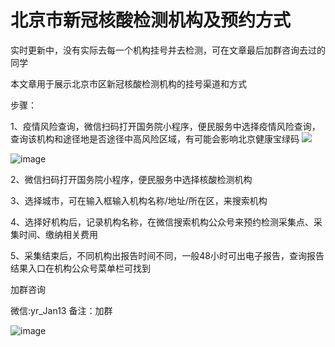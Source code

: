 # 北京市新冠核酸检测机构及预约方式

实时更新中，没有实际去每一个机构挂号并去检测，可在文章最后加群咨询去过的同学

本文章用于展示北京市区新冠核酸检测机构的挂号渠道和方式

步骤：

1、疫情风险查询，微信扫码打开国务院小程序，便民服务中选择疫情风险查询，查询该机构和途径地是否途径中高风险区域，有可能会影响北京健康宝绿码
<img src="https://yj-zhu.github.io/Nucleic-acid-testing/image/WechatIMG3.jpeg"/>

![image](https://github.com/yj-zhu/Nucleic-acid-testing/blob/master/image/WechatIMG3.jpeg)

2、微信扫码打开国务院小程序，便民服务中选择核酸检测机构

3、选择城市，可在输入框输入机构名称/地址/所在区，来搜索机构

4、选择好机构后，记录机构名称，在微信搜索机构公众号来预约检测采集点、采集时间、缴纳相关费用

5、采集结束后，不同机构出报告时间不同，一般48小时可出电子报告，查询报告结果入口在机构公众号菜单栏可找到

加群咨询

微信:yr_Jan13 备注：加群

![image](https://github.com/yj-zhu/Nucleic-acid-detection-method/blob/master/WechatIMG4.jpeg)
